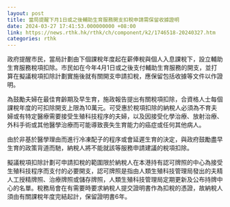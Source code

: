```yaml
---
layout: post
title: 當局提醒下月1日或之後輔助生育服務開支扣稅申請需保留收據證明
date: 2024-03-27 17:41:53.000000000 +08:00
link: https://news.rthk.hk/rthk/ch/component/k2/1746518-20240327.htm
categories: rthk
---
```


政府提醒巿民，當局計劃由下個課稅年度起在薪俸稅與個人入息課稅下，設立輔助生育服務稅項扣除。巿民如在今年4月1日或之後支付輔助生育服務的開支，並打算在擬議稅項扣除計劃實施後就有關開支申請扣稅，應保留包括收據等文件以作證明。

為鼓勵夫婦在最佳育齡期及早生育，施政報告提出有關稅項扣除，合資格人士每個課稅年度的可扣除開支上限為10萬元。可受惠於稅項扣除的納稅人必須為不育夫婦或有特定醫療需要接受生殖科技程序的夫婦，以及因接受化學治療、放射治療、外科手術或其他醫學治療而可能導致喪失生育能力的癌症或任何其他病人。

由於非基於醫學理由而進行冷凍配子的程序或會延遲生育的決定，與政府鼓勵盡早生育的政策背道而馳，納稅人將不能就該等服務申請建議的稅項扣除。

擬議稅項扣除計劃可申請扣稅的範圍限於納稅人在本港持有認可牌照的中心為接受生殖科技程序而支付的必要開支，認可牌照是指由人類生殖科技管理局發出的夫精人工授精牌照、治療牌照或儲存牌照，人類生殖科技管理局定期更新及公布持牌中心的名單。稅務局會在有需要時要求納稅人提交證明書作為扣稅的憑證，故納稅人須由有關課稅年度完結起計，保留證明書6年。
